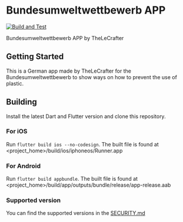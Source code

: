# Bundesumweltwettbewerb APP
[![Build and Test](https://github.com/TheLeCrafter/buw-app/actions/workflows/dart.yml/badge.svg?branch=master)](https://github.com/TheLeCrafter/buw-app/actions/workflows/dart.yml)

Bundesumweltwettbewerb APP by TheLeCrafter

## Getting Started

This is a German app made by TheLeCrafter for the Bundesumweltwettbewerb to show ways on how to prevent the use of plastic.

## Building
Install the latest Dart and Flutter version and clone this repository.

### For iOS
Run ``flutter build ios --no-codesign``. The built file is found at <project_home>/build/ios/iphoneos/Runner.app

### For Android
Run ``flutter build appbundle``. The built file is found at <project_home>/build/app/outputs/bundle/release/app-release.aab

### Supported version
You can find the supported versions in the [SECURITY.md](https://github.com/TheLeCrafter/buw-app/blob/master/SECURITY.md)
